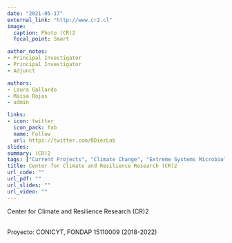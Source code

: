 ```yaml
---
date: "2021-05-17"
external_link: "http://www.cr2.cl"
image:
  caption: Photo (CR)2
  focal_point: Smart

author_notes:
- Principal Investigator
- Principal Investigator
- Adjunct 

authors:
- Laura Gallardo
- Maisa Rojas
- admin

links:
- icon: twitter
  icon_pack: fab
  name: Follow
  url: https://twitter.com/BDiezLab
slides: 
summary: (CR)2
tags: ["Current Projects", "Climate Change", "Extreme Systems Microbiology", "Extreme Systems Virology"]
title: Center for Climate and Resilience Research (CR)2
url_code: ""
url_pdf: ""
url_slides: ""
url_video: ""
---
```


Center for Climate and Resilience Research (CR)2 <br><br>


Proyecto: CONICYT, FONDAP 15110009 (2018-2022)